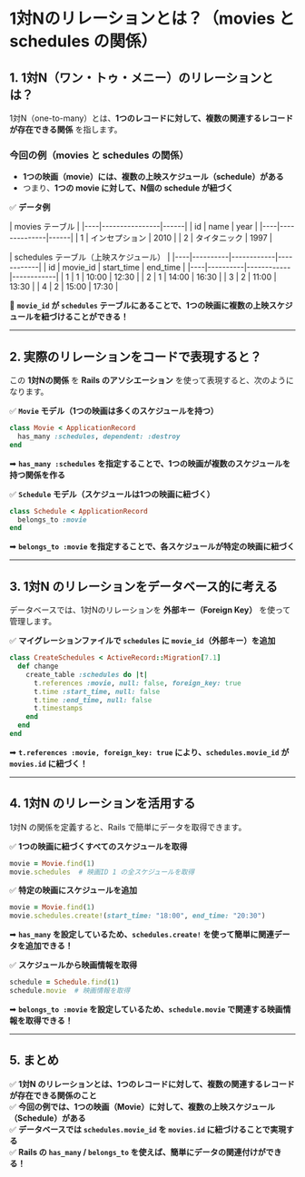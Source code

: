 # **1対Nのリレーションとは？（movies と schedules の関係）**

## **1. 1対N（ワン・トゥ・メニー）のリレーションとは？**
1対N（one-to-many）とは、**1つのレコードに対して、複数の関連するレコードが存在できる関係** を指します。

### **今回の例（movies と schedules の関係）**
- **1つの映画（movie）には、複数の上映スケジュール（schedule）がある**
- つまり、**1つの movie に対して、N個の schedule が紐づく**

✅ **データ例**

| movies テーブル |
|----|----------------|------|
| id | name          | year |
|----|--------------|------|
| 1  | インセプション | 2010 |
| 2  | タイタニック   | 1997 |

| schedules テーブル（上映スケジュール） |
|----|----------|------------|------------|
| id | movie_id | start_time | end_time   |
|----|----------|------------|------------|
| 1  | 1        | 10:00      | 12:30      |
| 2  | 1        | 14:00      | 16:30      |
| 3  | 2        | 11:00      | 13:30      |
| 4  | 2        | 15:00      | 17:30      |

📌 **`movie_id` が `schedules` テーブルにあることで、1つの映画に複数の上映スケジュールを紐づけることができる！**

---

## **2. 実際のリレーションをコードで表現すると？**
この **1対Nの関係** を **Rails のアソシエーション** を使って表現すると、次のようになります。

✅ **`Movie` モデル（1つの映画は多くのスケジュールを持つ）**
```ruby
class Movie < ApplicationRecord
  has_many :schedules, dependent: :destroy
end
```
➡ **`has_many :schedules` を指定することで、1つの映画が複数のスケジュールを持つ関係を作る**

✅ **`Schedule` モデル（スケジュールは1つの映画に紐づく）**
```ruby
class Schedule < ApplicationRecord
  belongs_to :movie
end
```
➡ **`belongs_to :movie` を指定することで、各スケジュールが特定の映画に紐づく**

---

## **3. 1対N のリレーションをデータベース的に考える**
データベースでは、1対Nのリレーションを **外部キー（Foreign Key）** を使って管理します。

✅ **マイグレーションファイルで `schedules` に `movie_id`（外部キー）を追加**
```ruby
class CreateSchedules < ActiveRecord::Migration[7.1]
  def change
    create_table :schedules do |t|
      t.references :movie, null: false, foreign_key: true
      t.time :start_time, null: false
      t.time :end_time, null: false
      t.timestamps
    end
  end
end
```
➡ **`t.references :movie, foreign_key: true` により、`schedules.movie_id` が `movies.id` に紐づく！**

---

## **4. 1対N のリレーションを活用する**
1対N の関係を定義すると、Rails で簡単にデータを取得できます。

✅ **1つの映画に紐づくすべてのスケジュールを取得**
```ruby
movie = Movie.find(1)
movie.schedules  # 映画ID 1 の全スケジュールを取得
```

✅ **特定の映画にスケジュールを追加**
```ruby
movie = Movie.find(1)
movie.schedules.create!(start_time: "18:00", end_time: "20:30")
```
➡ **`has_many` を設定しているため、`schedules.create!` を使って簡単に関連データを追加できる！**

✅ **スケジュールから映画情報を取得**
```ruby
schedule = Schedule.find(1)
schedule.movie  # 映画情報を取得
```
➡ **`belongs_to :movie` を設定しているため、`schedule.movie` で関連する映画情報を取得できる！**

---

## **5. まとめ**
✅ **1対N のリレーションとは、1つのレコードに対して、複数の関連するレコードが存在できる関係のこと**  
✅ **今回の例では、1つの映画（Movie）に対して、複数の上映スケジュール（Schedule）がある**  
✅ **データベースでは `schedules.movie_id` を `movies.id` に紐づけることで実現する**  
✅ **Rails の `has_many` / `belongs_to` を使えば、簡単にデータの関連付けができる！**
